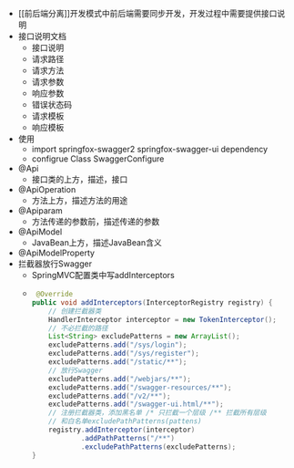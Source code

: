 - [[前后端分离]]开发模式中前后端需要同步开发，开发过程中需要提供接口说明
- 接口说明文档
	- 接口说明
	- 请求路径
	- 请求方法
	- 请求参数
	- 响应参数
	- 错误状态码
	- 请求模板
	- 响应模板
- 使用
	- import springfox-swagger2 springfox-swagger-ui dependency
	- configrue Class SwaggerConfigure
- @Api
	- 接口类的上方，描述，接口
- @ApiOperation
	- 方法上方，描述方法的用途
- @Apiparam
	- 方法传递的参数前，描述传递的参数
- @ApiModel
	- JavaBean上方，描述JavaBean含义
- @ApiModelProperty
- 拦截器放行Swagger
	- SpringMVC配置类中写addInterceptors
	- ```java
	   @Override
	  public void addInterceptors(InterceptorRegistry registry) {
	      // 创建拦截器类
	      HandlerInterceptor interceptor = new TokenInterceptor();
	      // 不必拦截的路径
	      List<String> excludePatterns = new ArrayList();
	      excludePatterns.add("/sys/login");
	      excludePatterns.add("/sys/register");
	      excludePatterns.add("/static/**");
	      // 放行Swagger
	      excludePatterns.add("/webjars/**");
	      excludePatterns.add("/swagger-resources/**");
	      excludePatterns.add("/v2/**");
	      excludePatterns.add("/swagger-ui.html/**");
	      // 注册拦截器类，添加黑名单 /* 只拦截一个层级 /** 拦截所有层级
	      // 和白名单excludePathPatterns(pattens)
	      registry.addInterceptor(interceptor)
	              .addPathPatterns("/**")
	              .excludePathPatterns(excludePatterns);
	  }
	  ```